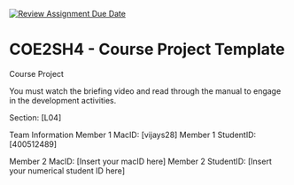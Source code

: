 [![Review Assignment Due Date](https://classroom.github.com/assets/deadline-readme-button-22041afd0340ce965d47ae6ef1cefeee28c7c493a6346c4f15d667ab976d596c.svg)](https://classroom.github.com/a/mLqiHWLE)
# COE2SH4 - Course Project Template
Course Project

You must watch the briefing video and read through the manual to engage in the development activities.


Section: [L04]

Team Information
Member 1 MacID: [vijays28]
Member 1 StudentID: [400512489]

Member 2 MacID: [Insert your macID here]
Member 2 StudentID: [Insert your numerical student ID here]
